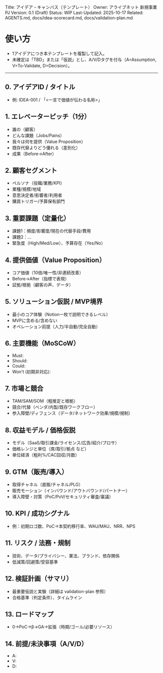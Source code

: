 Title: アイデア・キャンバス（テンプレート）
Owner: アライブネット 新規事業PJ
Version: 0.1 (Draft)
Status: WIP
Last-Updated: 2025-10-17
Related: AGENTS.md, docs/idea-scorecard.md, docs/validation-plan.md

# 使い方
- 1アイデアにつき本テンプレートを複製して記入。
- 未確定は「TBD」または「仮説」とし、A/V/Dタグを付与（A=Assumption, V=To-Validate, D=Decision）。

---

## 0. アイデアID / タイトル
- 例: IDEA-001 / 「<一言で価値が伝わる名称>」

## 1. エレベーターピッチ（1分）
- 誰の（顧客）
- どんな課題（Jobs/Pains）
- 我々は何を提供（Value Proposition）
- 既存代替よりどう優れる（差別化）
- 成果（Before→After）

## 2. 顧客セグメント
- ペルソナ（役職/業務/KPI）
- 業種/規模/地域
- 意思決定者/影響者/利用者
- 購買トリガー/予算保有部門

## 3. 重要課題（定量化）
- 課題1：頻度/影響度/現在の代替手段/費用
- 課題2：...
- 緊急度（High/Med/Low）、予算存在（Yes/No）

## 4. 提供価値（Value Proposition）
- コア価値（10倍/唯一性/非連続改善）
- Before→After（指標で表現）
- 証拠/根拠（顧客の声、データ）

## 5. ソリューション仮説 / MVP境界
- 最小のコア体験（Notion一枚で説明できるレベル）
- MVPに含める/含めない
- オペレーション前提（人力/半自動/完全自動）

## 6. 主要機能（MoSCoW）
- Must: 
- Should:
- Could:
- Won't (初期非対応):

## 7. 市場と競合
- TAM/SAM/SOM（粗推定と根拠）
- 競合/代替（ベンダ/内製/既存ワークフロー）
- 参入障壁/ディフェンス（データ/ネットワーク効果/規模/規制）

## 8. 収益モデル / 価格仮説
- モデル（SaaS/取引課金/ライセンス/広告/紹介/プロサ）
- 価格レンジと単位（席/取引/拠点 など）
- 単位経済（粗利%/CAC回収/月数）

## 9. GTM（販売/導入）
- 取得チャネル（直販/チャネル/PLG）
- 販売モーション（インバウンド/アウトバウンド/パートナー）
- 導入障壁・対策（PoC/PoV/セキュリティ審査/稟議）

## 10. KPI / 成功シグナル
- 例：初期ロゴ数、PoC→本契約移行率、WAU/MAU、NRR、NPS

## 11. リスク / 法務・規制
- 技術、データ/プライバシー、業法、ブランド、依存関係
- 低減策/回避策/受容基準

## 12. 検証計画（サマリ）
- 最重要仮説と実験（詳細は validation-plan 参照）
- 合格基準（判定条件）、タイムライン

## 13. ロードマップ
- 0→PoC→β→GA→拡張（時期/ゴール/必要リソース）

## 14. 前提/未決事項（A/V/D）
- A: 
- V: 
- D: 

